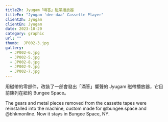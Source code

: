 ```yaml
---
titleZh: Jyugam「嘀答」磁帶播放器
titleEn: "Jyugam 'dee-daa' Cassette Player"
clientZh: Jyugam
clientEn: Jyugam
date: 2023-10-20
category: graphic
url: ""
thumb:  JP002-3.jpg
gallery:
  - JP002-6.jpg
  - JP002-5.jpg
  - JP002-8.jpg
  - JP002-9.jpg
  - JP002-7.jpg
---
```


用磁帶的零部件，改裝了一部會發出「滴答」響聲的 Jyugam 磁帶播放器，它目前陳列在紐約 Bungee Space。

<!-- lang -->

The gears and metal pieces removed from the cassette tapes were reinstalled into the machine, custom made for @bungee.space and @bhkmonline. Now it stays in Bungee Space, NY.